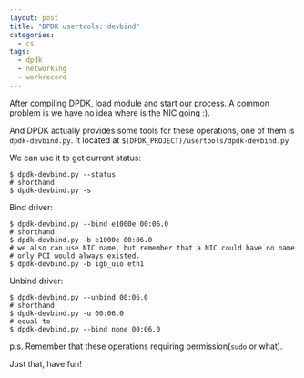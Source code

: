 ```yaml
---
layout: post
title: "DPDK usertools: devbind"
categories:
  - cs
tags:
  - dpdk
  - networking
  - workrecord
---
```


After compiling DPDK, load module and start our process. A common problem is we have no idea where is the NIC going :).

And DPDK actually provides some tools for these operations, one of them is `dpdk-devbind.py`. It located at `$(DPDK_PROJECT)/usertools/dpdk-devbind.py`

We can use it to get current status:

```
$ dpdk-devbind.py --status
# shorthand
$ dpdk-devbind.py -s
```

Bind driver:

```
$ dpdk-devbind.py --bind e1000e 00:06.0
# shorthand
$ dpdk-devbind.py -b e1000e 00:06.0
# we also can use NIC name, but remember that a NIC could have no name
# only PCI would always existed.
$ dpdk-devbind.py -b igb_uio eth1
```

Unbind driver:

```
$ dpdk-devbind.py --unbind 00:06.0
# shorthand
$ dpdk-devbind.py -u 00:06.0
# equal to
$ dpdk-devbind.py --bind none 00:06.0
```

p.s. Remember that these operations requiring permission(`sudo` or what).

Just that, have fun!
